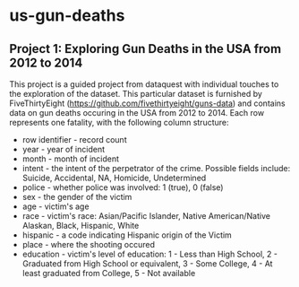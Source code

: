 # us-gun-deaths
## Project 1: Exploring Gun Deaths in the USA from 2012 to 2014

This project is a guided project from dataquest with individual touches to the exploration of the dataset. This particular dataset is furnished by FiveThirtyEight (https://github.com/fivethirtyeight/guns-data) and contains data on gun deaths occuring in the USA from 2012 to 2014. Each row represents one fatality, with the following column structure:

- row identifier - record count
- year - year of incident
- month - month of incident
- intent - the intent of the perpetrator of the crime. Possible fields include: Suicide, Accidental, NA, Homicide, Undetermined
- police - whether police was involved: 1 (true), 0 (false)
- sex - the gender of the victim
- age - victim's age
- race - victim's race: 
Asian/Pacific Islander,
Native American/Native Alaskan,
Black,
Hispanic,
White
- hispanic - a code indicating Hispanic origin of the Victim
- place - where the shooting occured
- education - victim's level of education:
1 - Less than High School,
2 - Graduated from High School or equivalent,
3 - Some College,
4 - At least graduated from College,
5 - Not available
